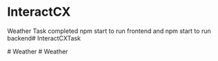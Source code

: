 ﻿# InteractCX
Weather Task completed npm start to run frontend and  npm start to run backend# InteractCXTask

#   W e a t h e r  
 #   W e a t h e r  
 